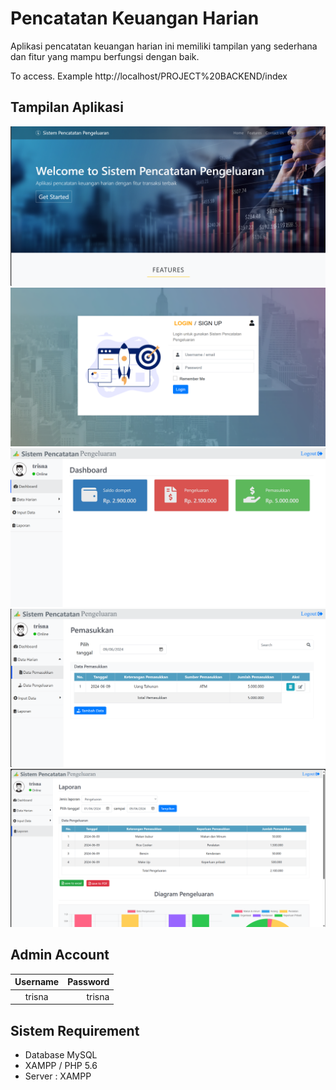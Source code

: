 # Pencatatan Keuangan Harian
Aplikasi pencatatan keuangan harian ini memiliki tampilan yang sederhana dan fitur yang mampu berfungsi dengan baik.

To access. Example http://localhost/PROJECT%20BACKEND/index

## Tampilan Aplikasi
![ss](img/ss1.png)
![ss](img/ss2.png)
![ss](img/ss3.png)
![ss](img/ss4.png)
![ss](img/ss5.png)

## Admin Account
|  Username | Password |
|:---------:|---------:|
|  trisna   |  trisna  |


## Sistem Requirement
- Database MySQL
- XAMPP / PHP 5.6
- Server : XAMPP
